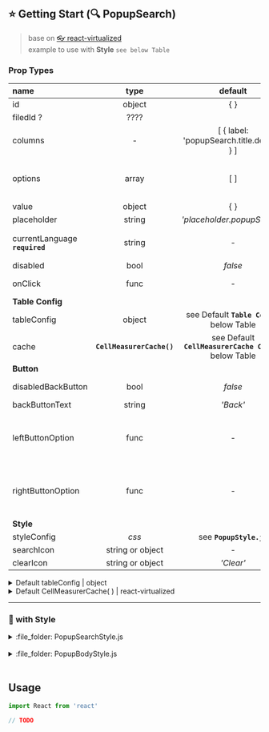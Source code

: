 ## :star: Getting Start (:mag: PopupSearch)


> base on [:eyeglasses: react-virtualized](https://github.com/bvaughn/react-virtualized) <br>
> example to use with **Style** `see below Table`

### Prop Types

| name                        | type   | default | description |
| :---                        | :---:  | :---: | :--- |
| id                          | object | { } | for testing
| filedId ?                   | ????   | 
| columns                     | -      | [ { label: 'popupSearch.title.default' } ]
| options                     | array  | [ ] | ex. data from **master data**
| value                       | object | { }
| placeholder                 | string | _'placeholder.popupSearch'_
| currentLanguage **`required`**  | string | - | masterData language 'th' or 'en'
| disabled                    | bool   | _false_
| onClick                     | func   | - | handle function
| **Table Config**
| tableConfig | object | see Default **`Table Config`** below Table
| cache       | **`CellMeasurerCache()`** | see Default **`CellMeasurerCache Config`** below Table |
| **Button**                   
| disabledBackButton | bool   | _false_ | display Backbutton 
| backButtonText     | string | _'Back'_
| leftButtonOption   | func   | - | render function on Left Side of _Back Button_
| rightButtonOption  | func   | - | render function on Right Side of _Back Button_
| **Style**          
| styleConfig        | _css_  | see **`PopupStyle.js`**
| searchIcon         | string or object | - |
| clearIcon          | string or object | _'Clear'_ | 


<details>
<summary>Default tableConfig  |  object</summary>

```js
tableConfig = {
  width: 1200,
  height: 800,
  headerHeight: 100
}
```
</details>


<details>
<summary>Default CellMeasurerCache( )  |  react-virtualized</summary>

```js
import { CellMeasurerCache } from 'react-virtualized'

const cache = new CellMeasurerCache({
  defaultHeight: 40,
  fixedWidth: true,
})
```
</details>

---

### :art: with Style


<details>
<summary>:file_folder: PopupSearchStyle.js</summary>

```js
```
</details>

<br>

<details>
<summary>:file_folder: PopupBodyStyle.js</summary>

```js
```
</details>

<br>

## Usage

```js
import React from 'react'

// TODO
```
